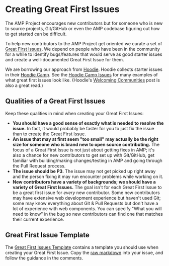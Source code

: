 <!---
Copyright 2017 The AMP HTML Authors. All Rights Reserved.

Licensed under the Apache License, Version 2.0 (the "License");
you may not use this file except in compliance with the License.
You may obtain a copy of the License at

      http://www.apache.org/licenses/LICENSE-2.0

Unless required by applicable law or agreed to in writing, software
distributed under the License is distributed on an "AS-IS" BASIS,
WITHOUT WARRANTIES OR CONDITIONS OF ANY KIND, either express or implied.
See the License for the specific language governing permissions and
limitations under the License.
-->

# Creating Great First Issues

The AMP Project encourages new contributors but for someone who is new to source projects, Git/GitHub or even the AMP codebase figuring out how to get started can be difficult.

To help new contributors to the AMP Project get oriented we curate a set of [Great First Issues](https://github.com/ampproject/amphtml/issues?q=is%3Aopen+is%3Aissue+label%3A%22Great+First+Issues%22).  We depend on people who have been in the community for a while to identify bugs/features that would serve as good starter issues and create a well-documented Great First Issue for them.

We are borrowing our approach from [Hoodie](http://hood.ie/).  Hoodie collects starter issues in their [Hoodie Camp](https://github.com/hoodiehq/camp).  See the [Hoodie Camp Issues](https://github.com/hoodiehq/camp/issues) for many examples of what great first issues look like.  (Hoodie's [Welcoming Communities](http://hood.ie/blog/welcoming-communities.html) post is also a great read.)

## Qualities of a Great First Issues

Keep these qualities in mind when creating your Great First Issues:

* **You should have a good sense of exactly what is needed to resolve the issue.**  In fact, it would probably be faster for you to just fix the issue than to create the Great First Issue.
* **An issue that may at first seem "too small" may actually be the right size for someone who is brand new to open source contributing.**  The focus of a Great First Issue is not just about getting fixes in AMP; it's also a chance for new contributors to get set up with Git/GitHub, get familiar with building/making changes/testing in AMP and going through the Pull Request process.
* **The issue should be P3.**  The issue may not get picked up right away and the person fixing it may run encounter problems while working on it.
* **New contributors have a variety of backgrounds; we should have a variety of Great First Issues.**  The goal isn't for each Great First Issue to be a great first issue for _every_ new contributor.  Some new contributors may have extensive web development experience but haven't used Git; some may know everything about Git & Pull Requests but don't have a lot of experience with web components.  You can specify "What you will need to know" in the bug so new contributors can find one that matches their current experience.

## Great First Issue Template

The [Great First Issues Template](great-first-issues-template.md) contains a template you should use when creating your Great First Issue.  Copy the [raw markdown](https://raw.githubusercontent.com/ampproject/amphtml/master/contributing/great-first-issues-template.md) into your issue, and follow the guidance in the comments.
